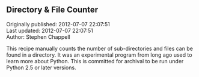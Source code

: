 ## Directory & File Counter  
Originally published: 2012-07-07 22:07:51  
Last updated: 2012-07-07 22:07:51  
Author: Stephen Chappell  
  
This recipe manually counts the number of sub-directories and files can be found in a directory. It was an experimental program from long ago used to learn more about Python. This is committed for archival to be run under Python 2.5 or later versions.